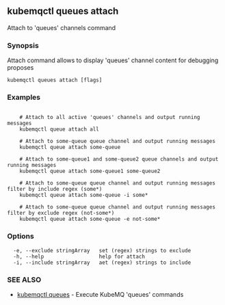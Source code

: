 ## kubemqctl queues attach

Attach to 'queues' channels command

### Synopsis

Attach command allows to display 'queues' channel content for debugging proposes

```
kubemqctl queues attach [flags]
```

### Examples

```

	# Attach to all active 'queues' channels and output running messages
	kubemqctl queue attach all
	
	# Attach to some-queue queue channel and output running messages
	kubemqctl queue attach some-queue

	# Attach to some-queue1 and some-queue2 queue channels and output running messages
	kubemqctl queue attach some-queue1 some-queue2 

	# Attach to some-queue queue channel and output running messages filter by include regex (some*)
	kubemqctl queue attach some-queue -i some*

	# Attach to some-queue queue channel and output running messages filter by exclude regex (not-some*)
	kubemqctl queue attach some-queue -e not-some*

```

### Options

```
  -e, --exclude stringArray   set (regex) strings to exclude
  -h, --help                  help for attach
  -i, --include stringArray   aet (regex) strings to include
```

### SEE ALSO

* [kubemqctl queues](kubemqctl_queues.md)	 - Execute KubeMQ 'queues' commands


